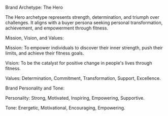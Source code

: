 Brand Archetype: The Hero

The Hero archetype represents strength, determination, and triumph over challenges. It aligns with a buyer persona seeking personal transformation, achievement, and empowerment through fitness.

Mission, Vision, and Values:

Mission: To empower individuals to discover their inner strength, push their limits, and achieve their fitness goals.

Vision: To be the catalyst for positive change in people's lives through fitness.

Values: Determination, Commitment, Transformation, Support, Excellence.

Brand Personality and Tone:

Personality: Strong, Motivated, Inspiring, Empowering, Supportive.

Tone: Energetic, Motivational, Encouraging, Empowering.

